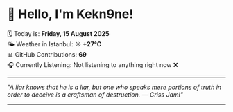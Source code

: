 # 👋 Hello, I'm Kekn9ne!

🗓️ Today is: **Friday, 15 August 2025**  
🌤️ Weather in Istanbul: **☀️   +27°C**  
📊 GitHub Contributions: **69**  
🎧 Currently Listening: Not listening to anything right now ❌

---

_"A liar knows that he is a liar, but one who speaks mere portions of truth in order to deceive is a craftsman of destruction. — *Criss Jami*"_

---
